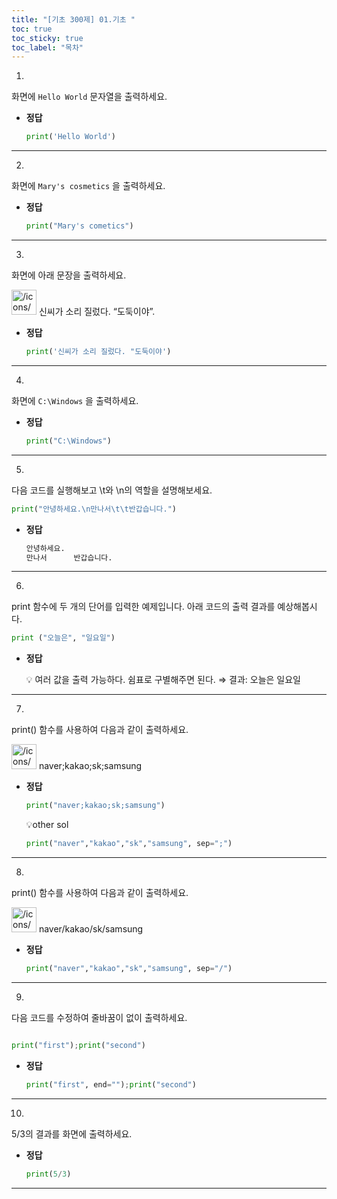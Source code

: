 ```yaml
---
title: "[기초 300제] 01.기초 "
toc: true
toc_sticky: true
toc_label: "목차"
---
```




1.
화면에 `Hello World` 문자열을 출력하세요.

- **정답**
  
    ```python
    print('Hello World')
    ```
    

---

2.
화면에 `Mary's cosmetics` 을 출력하세요.

- **정답**
  
    ```python
    print("Mary's cometics")
    ```
    

---

3.
화면에 아래 문장을 출력하세요.

<aside>
<img src="/icons/camera-roll-portrait_lightgray.svg" alt="/icons/camera-roll-portrait_lightgray.svg" width="40px" /> 신씨가 소리 질렀다. “도둑이야”.

</aside>

- **정답**
  
    ```python
    print('신씨가 소리 질렀다. "도둑이야')
    ```
    

---

4.
화면에 `C:\Windows` 을 출력하세요.

- **정답**
  
    ```python
    print("C:\Windows")
    ```
    

---

5.
다음 코드를 실행해보고 \t와 \n의 역할을 설명해보세요.

```python
print("안녕하세요.\n만나서\t\t반갑습니다.")
```

- **정답**
  
    ```python
    안녕하세요.
    만나서      반갑습니다.
    ```
    

---

6.
print 함수에 두 개의 단어를 입력한 예제입니다. 아래 코드의 출력 결과를 예상해봅시다.

```python
print ("오늘은", "일요일")
```

- **정답**
  
    <aside>
    💡 여러 값을 출력 가능하다. 
    쉼표로 구별해주면 된다. ⇒ 결과: 오늘은 일요일
    
    </aside>
    

---

7.
print() 함수를 사용하여 다음과 같이 출력하세요.

<aside>
<img src="/icons/camera-roll-portrait_lightgray.svg" alt="/icons/camera-roll-portrait_lightgray.svg" width="40px" /> naver;kakao;sk;samsung

</aside>

- **정답**
  
    ```python
    print("naver;kakao;sk;samsung")
    ```
    
    💡other sol
    
    ```python
    print("naver","kakao","sk","samsung", sep=";")
    ```
    

---

8.
print() 함수를 사용하여 다음과 같이 출력하세요.

<aside>
<img src="/icons/camera-roll-portrait_lightgray.svg" alt="/icons/camera-roll-portrait_lightgray.svg" width="40px" /> naver/kakao/sk/samsung

</aside>

- **정답**
  
    ```python
    print("naver","kakao","sk","samsung", sep="/")
    ```
    

---

9.
다음 코드를 수정하여 줄바꿈이 없이 출력하세요.

```python

print("first");print("second")
```

- **정답**
  
    ```python
    print("first", end="");print("second")
    ```
    

---

10.
5/3의 결과를 화면에 출력하세요.

- **정답**
  
    ```python
    print(5/3)
    ```
    

---